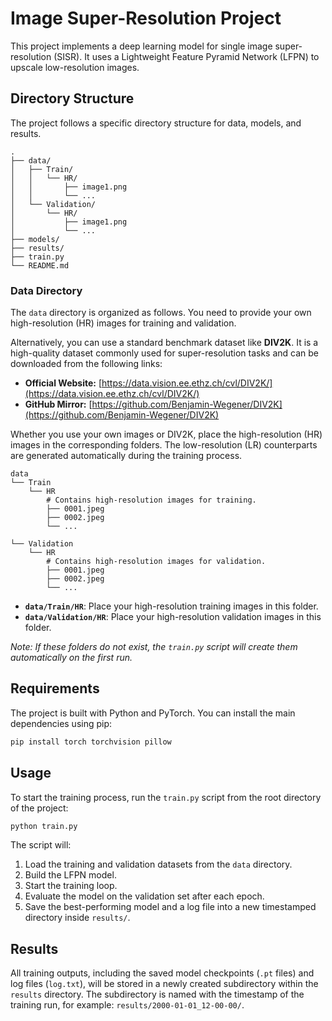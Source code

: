 # Image Super-Resolution Project

This project implements a deep learning model for single image super-resolution (SISR). It uses a Lightweight Feature Pyramid Network (LFPN) to upscale low-resolution images.

## Directory Structure

The project follows a specific directory structure for data, models, and results.

```
.
├── data/
│   ├── Train/
│   │   └── HR/
│   │       ├── image1.png
│   │       └── ...
│   └── Validation/
│       └── HR/
│           ├── image1.png
│           └── ...
├── models/
├── results/
├── train.py
└── README.md
```

### Data Directory

The `data` directory is organized as follows. You need to provide your own high-resolution (HR) images for training and validation.

Alternatively, you can use a standard benchmark dataset like **DIV2K**. It is a high-quality dataset commonly used for super-resolution tasks and can be downloaded from the following links:
- **Official Website:** [https://data.vision.ee.ethz.ch/cvl/DIV2K/](https://data.vision.ee.ethz.ch/cvl/DIV2K/)
- **GitHub Mirror:** [https://github.com/Benjamin-Wegener/DIV2K](https://github.com/Benjamin-Wegener/DIV2K)

Whether you use your own images or DIV2K, place the high-resolution (HR) images in the corresponding folders. The low-resolution (LR) counterparts are generated automatically during the training process.

```
data
└── Train
    └── HR
        # Contains high-resolution images for training.
        ├── 0001.jpeg
        ├── 0002.jpeg
        └── ...

└── Validation
    └── HR
        # Contains high-resolution images for validation.
        ├── 0001.jpeg
        ├── 0002.jpeg
        └── ...
```

- **`data/Train/HR`**: Place your high-resolution training images in this folder.
- **`data/Validation/HR`**: Place your high-resolution validation images in this folder.

*Note: If these folders do not exist, the `train.py` script will create them automatically on the first run.*

## Requirements

The project is built with Python and PyTorch. You can install the main dependencies using pip:

```bash
pip install torch torchvision pillow
```

## Usage

To start the training process, run the `train.py` script from the root directory of the project:

```bash
python train.py
```

The script will:
1.  Load the training and validation datasets from the `data` directory.
2.  Build the LFPN model.
3.  Start the training loop.
4.  Evaluate the model on the validation set after each epoch.
5.  Save the best-performing model and a log file into a new timestamped directory inside `results/`.

## Results

All training outputs, including the saved model checkpoints (`.pt` files) and log files (`log.txt`), will be stored in a newly created subdirectory within the `results` directory. The subdirectory is named with the timestamp of the training run, for example: `results/2000-01-01_12-00-00/`.